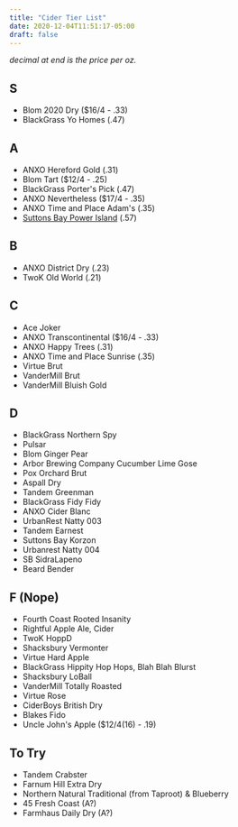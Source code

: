 ```yaml
---
title: "Cider Tier List"
date: 2020-12-04T11:51:17-05:00
draft: false
---
```


_decimal at end is the price per oz._

## S
* Blom 2020 Dry ($16/4 - .33)
* BlackGrass Yo Homes (.47)

## A
* ANXO Hereford Gold (.31)
* Blom Tart ($12/4 - .25)
* BlackGrass Porter's Pick (.47)
* ANXO Nevertheless ($17/4 - .35)
* ANXO Time and Place Adam's (.35)
* [Suttons Bay Power Island](https://vinoshipper.com/shop/suttons_bay_ciders/power_island_33112?list=) (.57)

## B
* ANXO District Dry (.23)
* TwoK Old World (.21)

## C
* Ace Joker
* ANXO Transcontinental ($16/4 - .33)
* ANXO Happy Trees (.31)
* ANXO Time and Place Sunrise (.35)
* Virtue Brut
* VanderMill Brut
* VanderMill Bluish Gold

## D
* BlackGrass Northern Spy
* Pulsar
* Blom Ginger Pear
* Arbor Brewing Company Cucumber Lime Gose
* Pox Orchard Brut
* Aspall Dry
* Tandem Greenman
* BlackGrass Fidy Fidy
* ANXO Cider Blanc
* UrbanRest Natty 003
* Tandem Earnest
* Suttons Bay Korzon
* Urbanrest Natty 004
* SB SidraLapeno
* Beard Bender

## F (Nope)
* Fourth Coast Rooted Insanity
* Rightful Apple Ale, Cider
* TwoK HoppD
* Shacksbury Vermonter
* Virtue Hard Apple
* BlackGrass Hippity Hop Hops, Blah Blah Blurst
* Shacksbury LoBall
* VanderMill Totally Roasted
* Virtue Rose
* CiderBoys British Dry
* Blakes Fido
* Uncle John's Apple ($12/4(16) - .19)

## To Try
* Tandem Crabster
* Farnum Hill Extra Dry
* Northern Natural Traditional (from Taproot) & Blueberry
* 45 Fresh Coast (A?)
* Farmhaus Daily Dry (A?)
